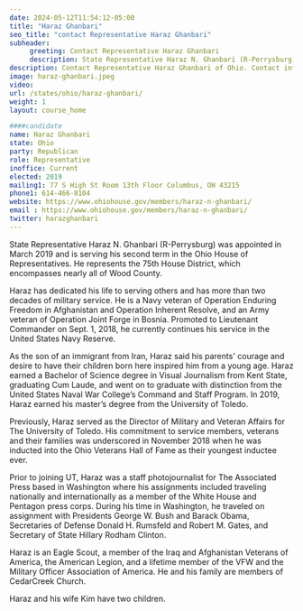 ```yaml
---
date: 2024-05-12T11:54:12-05:00
title: "Haraz Ghanbari"
seo_title: "contact Representative Haraz Ghanbari"
subheader:
     greeting: Contact Representative Haraz Ghanbari
     description: State Representative Haraz N. Ghanbari (R-Perrysburg) was appointed in March 2019 and is serving his second term in the Ohio House of Representatives. He represents the 75th House District, which encompasses nearly all of Wood County.
description: Contact Representative Haraz Ghanbari of Ohio. Contact information for Haraz Ghanbari includes email address, phone number, and mailing address.
image: haraz-ghanbari.jpeg
video:
url: /states/ohio/haraz-ghanbari/
weight: 1
layout: course_home

####candidate
name: Haraz Ghanbari
state: Ohio
party: Republican
role: Representative
inoffice: Current
elected: 2019
mailing1: 77 S High St Room 13th Floor Columbus, OH 43215
phone1: 614-466-8104
website: https://www.ohiohouse.gov/members/haraz-n-ghanbari/
email : https://www.ohiohouse.gov/members/haraz-n-ghanbari/
twitter: harazghanbari
---
```

State Representative Haraz N. Ghanbari (R-Perrysburg) was appointed in March 2019 and is serving his second term in the Ohio House of Representatives. He represents the 75th House District, which encompasses nearly all of Wood County.

Haraz has dedicated his life to serving others and has more than two decades of military service. He is a Navy veteran of Operation Enduring Freedom in Afghanistan and Operation Inherent Resolve, and an Army veteran of Operation Joint Forge in Bosnia. Promoted to Lieutenant Commander on Sept. 1, 2018, he currently continues his service in the United States Navy Reserve.

As the son of an immigrant from Iran, Haraz said his parents' courage and desire to have their children born here inspired him from a young age. Haraz earned a Bachelor of Science degree in Visual Journalism from Kent State, graduating Cum Laude, and went on to graduate with distinction from the United States Naval War College’s Command and Staff Program. In 2019, Haraz earned his master’s degree from the University of Toledo.

Previously, Haraz served as the Director of Military and Veteran Affairs for The University of Toledo. His commitment to service members, veterans and their families was underscored in November 2018 when he was inducted into the Ohio Veterans Hall of Fame as their youngest inductee ever.

Prior to joining UT, Haraz was a staff photojournalist for The Associated Press based in Washington where his assignments included traveling nationally and internationally as a member of the White House and Pentagon press corps. During his time in Washington, he traveled on assignment with Presidents George W. Bush and Barack Obama, Secretaries of Defense Donald H. Rumsfeld and Robert M. Gates, and Secretary of State Hillary Rodham Clinton.

Haraz is an Eagle Scout, a member of the Iraq and Afghanistan Veterans of America, the American Legion, and a lifetime member of the VFW and the Military Officer Association of America. He and his family are members of CedarCreek Church.

Haraz and his wife Kim have two children.
